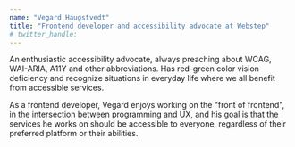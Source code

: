 ```yaml
---
name: "Vegard Haugstvedt"
title: "Frontend developer and accessibility advocate at Webstep"
# twitter_handle: 
---
```

An enthusiastic accessibility advocate, always preaching about WCAG, WAI-ARIA, A11Y and other abbreviations. Has red-green color vision deficiency and recognize situations in everyday life where we all benefit from accessible services.

As a frontend developer, Vegard enjoys working on the "front of frontend", in the intersection between programming and UX, and his goal is that the services he works on should be accessible to everyone, regardless of their preferred platform or their abilities.
